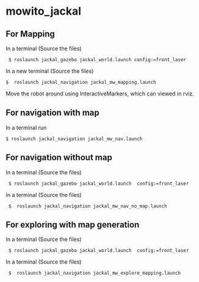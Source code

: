 # mowito_jackal

## For Mapping

In a terminal (Source the files)

```  $ roslaunch jackal_gazebo jackal_world.launch config:=front_laser  ```

In a new terminal (Source the files) 

``` $  roslaunch jackal_navigation jackal_mw_mapping.launch ```

Move the robot around using InteractiveMarkers, which can viewed in rviz.

## For navigation with map

In a terminal run

```$ roslaunch jackal_navigation jackal_mw_nav.launch ```

## For navigation without map

In a terminal (Source the files)

```  $ roslaunch jackal_gazebo jackal_world.launch  config:=front_laser ```

In a terminal (Source the files)

```  $  roslaunch jackal_navigation jackal_mw_nav_no_map.launch ```

## For exploring with map generation

In a terminal (Source the files)

```  $ roslaunch jackal_gazebo jackal_world.launch  config:=front_laser ```

In a terminal (Source the files)

```  $  roslaunch jackal_navigation jackal_mw_explore_mapping.launch ```





